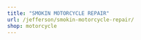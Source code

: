```yaml
---
title: "SMOKIN MOTORCYCLE REPAIR"
url: /jefferson/smokin-motorcycle-repair/
shop: motorcycle
---
```

